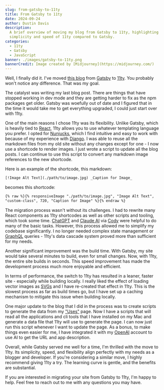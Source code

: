 ```yaml
---
slug: from-gatsby-to-11ty
title: From Gatsby to 11ty
date: 2024-09-24
author: Dustin Davis
description:
  A brief overview of moving my blog from Gatsby to 11ty, highlighting the
  simplicity and speed of 11ty compared to Gatsby.
categories:
  - 11ty
  - Gatsby
  - JavaScript
banner: ./images/gatsby-to-11ty.png
bannerCredit: Image created by [Midjourney](https://midjourney.com/)
---
```


Well, I finally did it. I've moved [this blog](./goodbye-wordpress) from
[Gatsby](https://www.gatsbyjs.com/) to [11ty](https://www.11ty.dev/). You
probably won't notice any difference. That was my goal.

The catalyst was writing my last blog post. There are things that have stopped
working in dev mode and they are getting harder to fix as the npm packages get
older. Gatsby was woefully out of date and I figured that in the time it would
take me to get everything upgraded, I could just start over with 11ty.

One of the main reasons I chose 11ty was its flexibility. Unlike Gatsby, which
is heavily tied to [React](https://reactjs.org/), 11ty allows you to use
whatever templating language you prefer. I opted for
[Nunjucks](https://mozilla.github.io/nunjucks/), which I find intuitive and easy
to work with because of my experience with
[Django](https://www.djangoproject.com/). I was able to reuse all the markdown
files from my old site without any changes except for one - I now use a
shortcode to render images. I just wrote a script to update all the blog posts.
I can continue to use this script to convert any markdown image references to
the new shortcode.

Here is an example of the shortcode, this markdown:

```html
[!Image Alt Text](./path/to/image.jpg) _Caption for Image_
```

becomes this shortcode:

```html
{% raw %}{% responsiveImage "./path/to/image.jpg", "Image Alt Text",
"custom-class", 720, "Caption for Image" %}{% endraw %}
```

The migration process wasn't without its challenges. I had to rewrite many React
components as 11ty shortcodes as well as other scripts and tooling, which took
some time. [ChatGPT](https://www.openai.com/chatgpt) and
[Claude AI](https://www.anthropic.com) via
[Cody](https://about.sourcegraph.com/cody) were helpful to do many of the basic
tasks. However, this process allowed me to simplify my codebase significantly. I
no longer needed complex state management or [GraphQL](https://graphql.org/)
queries - 11ty's data cascade system proved more than sufficient for my needs.

Another significant improvement was the build time. With Gatsby, my site would
take several minutes to build, even for small changes. Now, with 11ty, the
entire site builds in seconds. This speed improvement has made the development
process much more enjoyable and efficient.

In terms of performance, the switch to 11ty has resulted in a leaner, faster
site - especially while building locally. I really liked the effect of loading
vector images as [SVGs](https://developer.mozilla.org/en-US/docs/Web/SVG) and I
have re-created that effect in 11ty. This is the slowest process as far as build
times go, but I have set up a caching mechanism to mitigate this issue when
building locally.

One major update to the blog that I did in the process was to create scripts to
generate the data from my ["Uses"](/uses) page. Now I have a scripts that will
read all the applications and cli tools that I have installed on my Mac and
generate a data file that 11ty will use to generate the page. I can now just run
this script whenever I want to update the page. As a bonus, to make things even
easier for me, I have integrated it with my [OpenAI](https://openai.com) account
to use AI to get the URL and app description.

Overall, while Gatsby served me well for a time, I'm thrilled with the move to
11ty. Its simplicity, speed, and flexibility align perfectly with my needs as a
blogger and developer. If you're considering a similar move, I highly recommend
giving 11ty a try. The learning curve is gentle, and the benefits are
substantial.

If you are interested in migrating your site from Gatsby to 11ty, I'm happy to
help. Feel free to reach out to me with any questions you may have.
